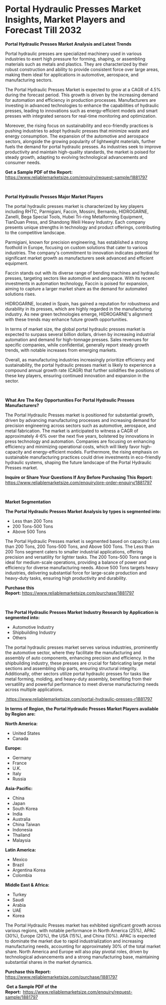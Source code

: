 <p><h1>Portal Hydraulic Presses Market Insights, Market Players and Forecast Till 2032</h1></p><p><strong>Portal Hydraulic Presses Market Analysis and Latest Trends</strong></p>
<p><p>Portal hydraulic presses are specialized machinery used in various industries to exert high pressure for forming, shaping, or assembling materials such as metals and plastics. They are characterized by their robust construction and ability to provide consistent force over large areas, making them ideal for applications in automotive, aerospace, and manufacturing sectors.</p><p>The Portal Hydraulic Presses Market is expected to grow at a CAGR of 4.5% during the forecast period. This growth is driven by the increasing demand for automation and efficiency in production processes. Manufacturers are investing in advanced technologies to enhance the capabilities of hydraulic presses, leading to innovations such as energy-efficient models and smart presses with integrated sensors for real-time monitoring and optimization.</p><p>Moreover, the rising focus on sustainability and eco-friendly practices is pushing industries to adopt hydraulic presses that minimize waste and energy consumption. The expansion of the automotive and aerospace sectors, alongside the growing popularity of lightweight materials, further fuels the demand for portal hydraulic presses. As industries seek to improve productivity and maintain high-quality standards, the market is poised for steady growth, adapting to evolving technological advancements and consumer needs.</p></p>
<p><strong>Get a Sample PDF of the Report:&nbsp;</strong> <a href="https://www.reliablemarketsize.com/enquiry/request-sample/1881797?utm_campaign=2470&utm_medium=2&utm_source=Github&utm_content=ia&utm_term=12042025&utm_id=portal-hydraulic-presses">https://www.reliablemarketsize.com/enquiry/request-sample/1881797</a></p>
<p>&nbsp;</p>
<p><strong>Portal Hydraulic Presses Major Market Players</strong></p>
<p><p>The portal hydraulic presses market is characterized by key players including RHTC, Parmigiani, Faccin, Mossini, Bernardo, HIDROGARNE, Zanelli, Bega Special Tools, Hubei Tri-ring Metalforming Equipment, TianDuan Press, and Shandong Weili Heavy Industry. Each company presents unique strengths in technology and product offerings, contributing to the competitive landscape.</p><p>Parmigiani, known for precision engineering, has established a strong foothold in Europe, focusing on custom solutions that cater to various industries. The company's commitment to innovation indicates potential for significant market growth as manufacturers seek advanced and efficient equipment.</p><p>Faccin stands out with its diverse range of bending machines and hydraulic presses, targeting sectors like automotive and aerospace. With its recent investments in automation technology, Faccin is poised for expansion, aiming to capture a larger market share as the demand for automated solutions rises.</p><p>HIDROGARNE, located in Spain, has gained a reputation for robustness and durability in its presses, which are highly regarded in the manufacturing industry. As new green technologies emerge, HIDROGARNE's alignment with these trends may enhance future growth opportunities.</p><p>In terms of market size, the global portal hydraulic presses market is expected to surpass several billion dollars, driven by increasing industrial automation and demand for high-tonnage presses. Sales revenues for specific companies, while confidential, generally report steady growth trends, with notable increases from emerging markets.</p><p>Overall, as manufacturing industries increasingly prioritize efficiency and sustainability, the portal hydraulic presses market is likely to experience a compound annual growth rate (CAGR) that further solidifies the positions of these key players, ensuring continued innovation and expansion in the sector.</p></p>
<p>&nbsp;</p>
<p><strong>What Are The Key Opportunities For Portal Hydraulic Presses Manufacturers?</strong></p>
<p><p>The Portal Hydraulic Presses market is positioned for substantial growth, driven by advancing manufacturing processes and increasing demand for precision engineering across sectors such as automotive, aerospace, and metal fabrication. The market is anticipated to witness a CAGR of approximately 4-6% over the next five years, bolstered by innovations in press technology and automation. Companies are focusing on enhancing efficiency and minimizing operational costs, which will likely favor high-capacity and energy-efficient models. Furthermore, the rising emphasis on sustainable manufacturing practices could drive investments in eco-friendly hydraulic systems, shaping the future landscape of the Portal Hydraulic Presses market.</p></p>
<p><strong>Inquire or Share Your Questions If Any Before Purchasing This Report:</strong> <a href="https://www.reliablemarketsize.com/enquiry/pre-order-enquiry/1881797?utm_campaign=2470&utm_medium=2&utm_source=Github&utm_content=ia&utm_term=12042025&utm_id=portal-hydraulic-presses">https://www.reliablemarketsize.com/enquiry/pre-order-enquiry/1881797</a></p>
<p>&nbsp;</p>
<p><strong>Market Segmentation</strong></p>
<p><strong>The Portal Hydraulic Presses Market Analysis by types is segmented into:</strong></p>
<p><ul><li>Less than 200 Tons</li><li>200 Tons-500 Tons</li><li>Above 500 Tons</li></ul></p>
<p><p>The Portal Hydraulic Presses market is segmented based on capacity: Less than 200 Tons, 200 Tons-500 Tons, and Above 500 Tons. The Less than 200 Tons segment caters to smaller industrial applications, offering precision and versatility for lighter tasks. The 200 Tons-500 Tons range is ideal for medium-scale operations, providing a balance of power and efficiency for diverse manufacturing needs. Above 500 Tons targets heavy industries, delivering substantial force for large-scale production and heavy-duty tasks, ensuring high productivity and durability.</p></p>
<p><strong>Purchase this Report:&nbsp;</strong><a href="https://www.reliablemarketsize.com/purchase/1881797?utm_campaign=2470&utm_medium=2&utm_source=Github&utm_content=ia&utm_term=12042025&utm_id=portal-hydraulic-presses">https://www.reliablemarketsize.com/purchase/1881797</a></p>
<p>&nbsp;</p>
<p><strong>The Portal Hydraulic Presses Market Industry Research by Application is segmented into:</strong></p>
<p><ul><li>Automotive Industry</li><li>Shipbuilding Industry</li><li>Others</li></ul></p>
<p><p>The portal hydraulic presses market serves various industries, prominently the automotive sector, where they facilitate the manufacturing and assembly of auto components, enhancing precision and efficiency. In the shipbuilding industry, these presses are crucial for fabricating large metal sections and assembling ship parts, ensuring structural integrity. Additionally, other sectors utilize portal hydraulic presses for tasks like metal forming, molding, and heavy-duty assembly, benefiting from their versatility and powerful performance to meet diverse manufacturing needs across multiple applications.</p></p>
<p><a href="https://www.reliablemarketsize.com/portal-hydraulic-presses-r1881797?utm_campaign=2470&utm_medium=2&utm_source=Github&utm_content=ia&utm_term=12042025&utm_id=portal-hydraulic-presses">&nbsp;https://www.reliablemarketsize.com/portal-hydraulic-presses-r1881797</a></p>
<p><strong>In terms of Region, the Portal Hydraulic Presses Market Players available by Region are:</strong></p>
<p>
    <p> <strong> North America: </strong>
        <ul>
            <li>United States</li>
            <li>Canada</li>
        </ul>
        </p> 
    <p> <strong> Europe: </strong>
        <ul>
            <li>Germany</li>
            <li>France</li>
            <li>U.K.</li>
            <li>Italy</li>
            <li>Russia</li>
        </ul>
        </p> 
    <p> <strong> Asia-Pacific: </strong>
        <ul>
            <li>China</li>
            <li>Japan</li>
            <li>South Korea</li>
            <li>India</li>
            <li>Australia</li>
            <li>China Taiwan</li>
            <li>Indonesia</li>
            <li>Thailand</li>
            <li>Malaysia</li>
        </ul>
        </p> 
    <p> <strong> Latin America: </strong>
        <ul>
            <li>Mexico</li>
            <li>Brazil</li>
            <li>Argentina Korea</li>
            <li>Colombia</li>
        </ul>
        </p> 
    <p> <strong> Middle East & Africa: </strong>
        <ul>
            <li>Turkey</li>
            <li>Saudi</li>
            <li>Arabia</li>
            <li>UAE</li>
            <li>Korea</li>
        </ul>
    </p>
    </p>
<p><p>The Portal Hydraulic Presses market has exhibited significant growth across various regions, with notable performance in North America (25%), APAC (30%), Europe (20%), the USA (15%), and China (10%). APAC is expected to dominate the market due to rapid industrialization and increasing manufacturing needs, accounting for approximately 30% of the total market share. North America and Europe will also play pivotal roles, driven by technological advancements and a strong manufacturing base, maintaining substantial shares in the market dynamics.</p></p>
<p><strong>Purchase this Report: </strong><a href="https://www.reliablemarketsize.com/purchase/1881797?utm_campaign=2470&utm_medium=2&utm_source=Github&utm_content=ia&utm_term=12042025&utm_id=portal-hydraulic-presses">https://www.reliablemarketsize.com/purchase/1881797</a></p>
<p>&nbsp;<strong>Get a Sample PDF of the Report:&nbsp;&nbsp;</strong><a href="https://www.reliablemarketsize.com/enquiry/request-sample/1881797?utm_campaign=2470&utm_medium=2&utm_source=Github&utm_content=ia&utm_term=12042025&utm_id=portal-hydraulic-presses">https://www.reliablemarketsize.com/enquiry/request-sample/1881797</a></p>
<p><strong></strong></p>
<p><p></p><p></p><p></p></p>
